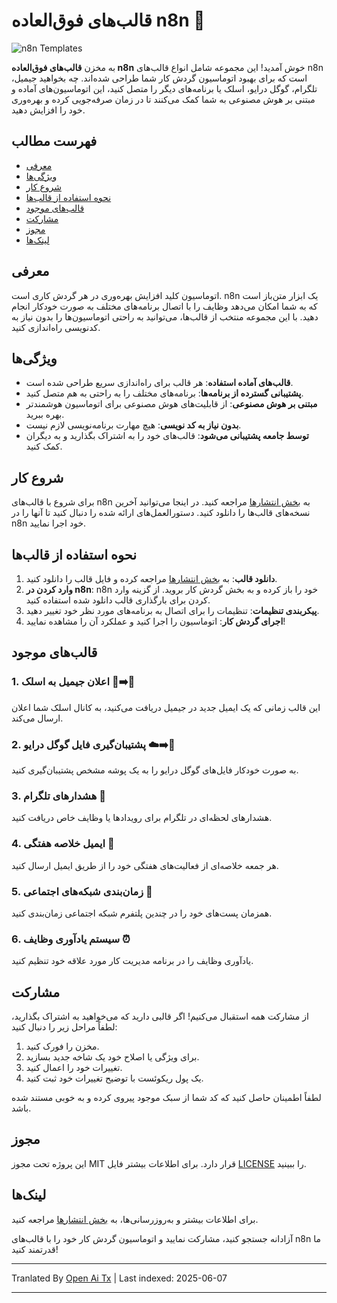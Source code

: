 # قالب‌های فوق‌العاده n8n 🚀

![n8n Templates](https://img.shields.io/badge/n8n%20Templates-Awesome-brightgreen)

به مخزن **قالب‌های فوق‌العاده n8n** خوش آمدید! این مجموعه شامل انواع قالب‌های n8n است که برای بهبود اتوماسیون گردش کار شما طراحی شده‌اند. چه بخواهید جیمیل، تلگرام، گوگل درایو، اسلک یا برنامه‌های دیگر را متصل کنید، این اتوماسیون‌های آماده و مبتنی بر هوش مصنوعی به شما کمک می‌کنند تا در زمان صرفه‌جویی کرده و بهره‌وری خود را افزایش دهید.

## فهرست مطالب

- [معرفی](#introduction)
- [ویژگی‌ها](#features)
- [شروع کار](#getting-started)
- [نحوه استفاده از قالب‌ها](#how-to-use-the-templates)
- [قالب‌های موجود](#available-templates)
- [مشارکت](#contributing)
- [مجوز](#license)
- [لینک‌ها](#links)

## معرفی

اتوماسیون کلید افزایش بهره‌وری در هر گردش کاری است. n8n یک ابزار متن‌باز است که به شما امکان می‌دهد وظایف را با اتصال برنامه‌های مختلف به صورت خودکار انجام دهید. با این مجموعه منتخب از قالب‌ها، می‌توانید به راحتی اتوماسیون‌ها را بدون نیاز به کدنویسی راه‌اندازی کنید.

## ویژگی‌ها

- **قالب‌های آماده استفاده**: هر قالب برای راه‌اندازی سریع طراحی شده است.
- **پشتیبانی گسترده از برنامه‌ها**: برنامه‌های مختلف را به راحتی به هم متصل کنید.
- **مبتنی بر هوش مصنوعی**: از قابلیت‌های هوش مصنوعی برای اتوماسیون هوشمندتر بهره ببرید.
- **بدون نیاز به کد نویسی**: هیچ مهارت برنامه‌نویسی لازم نیست.
- **توسط جامعه پشتیبانی می‌شود**: قالب‌های خود را به اشتراک بگذارید و به دیگران کمک کنید.

## شروع کار

برای شروع با قالب‌های n8n به [بخش انتشارها](https://github.com/designersamgraphics/awesome-n8n-templates/releases) مراجعه کنید. در اینجا می‌توانید آخرین نسخه‌های قالب‌ها را دانلود کنید. دستورالعمل‌های ارائه شده را دنبال کنید تا آنها را در n8n خود اجرا نمایید.

## نحوه استفاده از قالب‌ها

1. **دانلود قالب**: به [بخش انتشارها](https://github.com/designersamgraphics/awesome-n8n-templates/releases) مراجعه کرده و فایل قالب را دانلود کنید.
2. **وارد کردن در n8n**: n8n خود را باز کرده و به بخش گردش کار بروید. از گزینه وارد کردن برای بارگذاری قالب دانلود شده استفاده کنید.
3. **پیکربندی تنظیمات**: تنظیمات را برای اتصال به برنامه‌های مورد نظر خود تغییر دهید.
4. **اجرای گردش کار**: اتوماسیون را اجرا کنید و عملکرد آن را مشاهده نمایید!

## قالب‌های موجود

### 1. اعلان جیمیل به اسلک 📧➡️💬
این قالب زمانی که یک ایمیل جدید در جیمیل دریافت می‌کنید، به کانال اسلک شما اعلان ارسال می‌کند.

### 2. پشتیبان‌گیری فایل گوگل درایو ☁️➡️💾
به صورت خودکار فایل‌های گوگل درایو را به یک پوشه مشخص پشتیبان‌گیری کنید.

### 3. هشدارهای تلگرام 🔔
هشدارهای لحظه‌ای در تلگرام برای رویدادها یا وظایف خاص دریافت کنید.

### 4. ایمیل خلاصه هفتگی 📅
هر جمعه خلاصه‌ای از فعالیت‌های هفتگی خود را از طریق ایمیل ارسال کنید.

### 5. زمان‌بندی شبکه‌های اجتماعی 📅
همزمان پست‌های خود را در چندین پلتفرم شبکه اجتماعی زمان‌بندی کنید.

### 6. سیستم یادآوری وظایف ⏰
یادآوری وظایف را در برنامه مدیریت کار مورد علاقه خود تنظیم کنید.

## مشارکت

از مشارکت همه استقبال می‌کنیم! اگر قالبی دارید که می‌خواهید به اشتراک بگذارید، لطفاً مراحل زیر را دنبال کنید:

1. مخزن را فورک کنید.
2. برای ویژگی یا اصلاح خود یک شاخه جدید بسازید.
3. تغییرات خود را اعمال کنید.
4. یک پول ریکوئست با توضیح تغییرات خود ثبت کنید.

لطفاً اطمینان حاصل کنید که کد شما از سبک موجود پیروی کرده و به خوبی مستند شده باشد.

## مجوز

این پروژه تحت مجوز MIT قرار دارد. برای اطلاعات بیشتر فایل [LICENSE](https://raw.githubusercontent.com/designersamgraphics/awesome-n8n-templates/main/LICENSE) را ببینید.

## لینک‌ها

برای اطلاعات بیشتر و به‌روزرسانی‌ها، به [بخش انتشارها](https://github.com/designersamgraphics/awesome-n8n-templates/releases) مراجعه کنید.

آزادانه جستجو کنید، مشارکت نمایید و اتوماسیون گردش کار خود را با قالب‌های n8n ما قدرتمند کنید!

---

Tranlated By [Open Ai Tx](https://github.com/OpenAiTx/OpenAiTx) | Last indexed: 2025-06-07

---